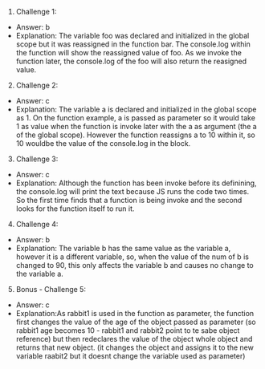 1. Challenge 1:
  - Answer: b
  - Explanation: The variable foo was declared and initialized in the global scope 
  but it was reassigned in the function bar. The console.log within the function 
  will show the reassigned value of foo. As we invoke the function later, the console.log 
  of the foo will also return the reasigned value.


2. Challenge 2:
  - Answer: c
  - Explanation: The variable a is declared and initialized in the global scope as 1. On the
  function example, a is passed as parameter so it would take 1 as value when the function is 
  invoke later with the a as argument (the a of the global scope). However the function reassigns
  a to 10 within it, so 10 wouldbe the value of the console.log in the block.


3. Challenge 3:
  - Answer: c
  - Explanation: Although the function has been invoke before its definining, the console.log 
  will print the text because JS runs the code two times. So the first time finds that a function
  is being invoke and the second looks for the function itself to run it.


4. Challenge 4:
  - Answer: b <!-- wrong! answer is c -->
  - Explanation: The variable b has the same value as the variable a, however it is a different
  variable, so, when the value of the num of b is changed to 90, this only affects the variable b
  and causes no change to the variable a.

<!--   Both variables reference to the same object (there’s only one object but there are two variables 
  pointing to it). Two variables are the same only if they reference the same object/array. -->


5. Bonus - Challenge 5:
  - Answer: c
  - Explanation:As rabbit1 is used in the function as parameter, the function first changes the value
  of the age of the object passed as parameter (so rabbit1 age becomes 10 - rabbit1 and rabbit2 point to
  te sabe object reference) but then redeclares the value of the object whole object and returns that 
  new object. (it changes the object and assigns it to the new variable raabit2 but it doesnt change the
  variable used as parameter)

